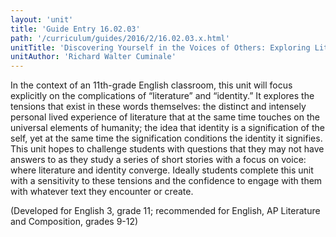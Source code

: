 ```yaml
---
layout: 'unit'
title: 'Guide Entry 16.02.03'
path: '/curriculum/guides/2016/2/16.02.03.x.html'
unitTitle: 'Discovering Yourself in the Voices of Others: Exploring Literary Aspects of Constructing an Identity'
unitAuthor: 'Richard Walter Cuminale'
---
```


<main>
 <p>
  In the context of an 11th-grade English classroom, this unit will focus explicitly on the complications of “literature” and “identity.” It explores the tensions that exist in these words themselves: the distinct and intensely personal lived experience of literature that at the same time touches on the universal elements of humanity; the idea that identity is a signification of the self, yet at the same time the signification conditions the identity it signifies. This unit hopes to challenge students with questions that they may not have answers to as they study a series of short stories with a focus on voice: where literature and identity converge. Ideally students complete this unit with a sensitivity to these tensions and the confidence to engage with them with whatever text they encounter or create.
 </p>
 <p>
  (Developed for English 3, grade 11; recommended for English, AP Literature and Composition, grades 9-12)
 </p>
</main>
